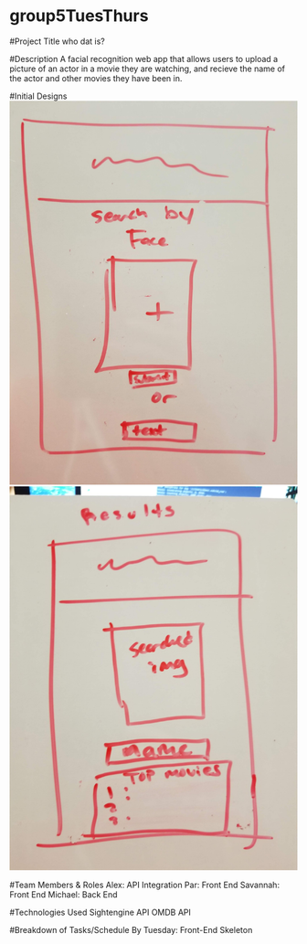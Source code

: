# group5TuesThurs

#Project Title
who dat is?

#Description
A facial recognition web app that allows users to upload a picture of an actor in a movie they are watching, and recieve the name of the actor and other movies they have been in.

#Initial Designs
![alt text](assets/images/landing.jpg)
![alt text](assets/images/result.jpg)


#Team Members & Roles
Alex: API Integration
Par: Front End
Savannah: Front End
Michael: Back End

#Technologies Used
Sightengine API
OMDB API

#Breakdown of Tasks/Schedule
By Tuesday: Front-End Skeleton